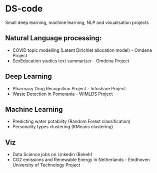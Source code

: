 # DS-code
Small deep learning, machine learning, NLP and visualisation projects


## Natural Language processing:
- COVID topic modelling (Latent Dirichlet allocation model) - Omdena Project 
- SexEducation studies text summarizer - Omdena Project

## Deep Learning
- Pharmacy Drug Recognition Project - Infoshare Project
- Waste Detection in Pomerania - WIMLDS Project

## Machine Learning
- Predicting water potability (Random Forest classification)
- Personality types clustering (KMeans clustering)

## Viz
- Data Science jobs on Linkedin (Bokeh) 
- CO2 emissions and Renewable Energy in Netherlands - Eindhoven University of Technology Project 
